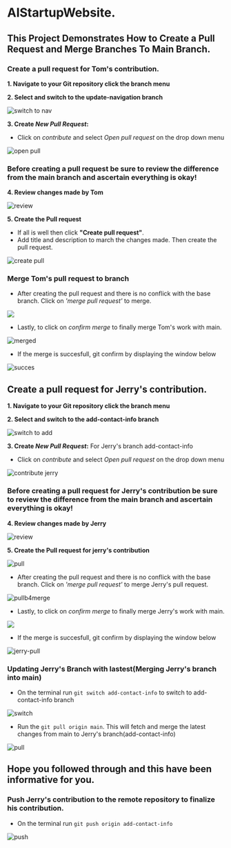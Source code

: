 # AIStartupWebsite.
## This Project Demonstrates How to Create a Pull Request and Merge Branches To Main Branch.

### Create a pull request for Tom's contribution.

  **1. Navigate to your Git repository click the branch menu**

 **2. Select and switch to the update-navigation branch**

  ![switch to nav](./img/switch-to-update-branch.png)

  **3. Create *New Pull Request*:**

  * Click on *contribute* and select *Open pull request* on the drop down menu

  ![open pull](./img/click-contri-openpullrequest-add-gui.png) 

### Before creating a pull request be sure to review the difference from the main branch and ascertain everything is okay!

**4. Review changes made by Tom**

![review](./img/diff-b4-pull-update.png)

**5. Create the Pull request**

* If all is well then click **"Create pull request"**.
* Add title and description to march the changes made. Then create the pull request.

![create pull](./img/create-pull-request-update.png)

### Merge Tom's pull request to branch
* After creating the pull request and there is no conflick with the base branch. Click on _'merge pull request'_ to merge.

![](./img/created-pull-request-b4-merge-update.png)


* Lastly, to click on _confirm merge_ to finally merge Tom's work with main.


![merged](./img/confirm-merge-update.png)

* If the merge is succesfull, git confirm by displaying the window below

![succes](./img/success-merge-update.png)



## Create a pull request for Jerry's contribution.

**1. Navigate to your Git repository click the branch menu**

 **2. Select and switch to the add-contact-info branch**

 ![switch to add](./img/switch-to-add-gui.png)


**3. Create *New Pull Request*:** For Jerry's branch add-contact-info

  * Click on *contribute* and select *Open pull request* on the drop down menu

  ![contribute jerry](./img/click-contri-openpullrequest-add-gui.png)

### Before creating a pull request for Jerry's contribution be sure to review the difference from the main branch and ascertain everything is okay!

**4. Review changes made by Jerry**

![review](./img/revie-diff-add-gui.png)

**5. Create the Pull request for jerry's contribution**

![pull](./img/create-pull-reques-add-gui.png)


* After creating the pull request and there is no conflick with the base branch. Click on _'merge pull request'_ to merge Jerry's pull request.

![pullb4merge](./img/created-pull-request-b4-merge-add-gui.png)


* Lastly, to click on _confirm merge_ to finally merge Jerry's work with main.

![](./img/click-to-comfirm-merge-add-gui.png)


* If the merge is succesfull, git confirm by displaying the window below

![jerry-pull](./img/success-merge-add-gui.png)

### Updating Jerry's Branch with lastest(Merging Jerry's branch into main)

* On the terminal run `git switch add-contact-info` to switch to add-contact-info branch


![switch](./img/switch-contact-2025-04-23_21-58.png.png)


* Run the `git pull origin main`. This will fetch and merge the latest changes from main to Jerry's branch(add-contact-info)

![pull](./img/pull-4rm-main-contac-2025-04-24_00-31.png)

## Hope you followed through and this have been informative for you.
### Push Jerry's contribution to the remote repository to finalize his contribution.

* On the terminal run `git push origin add-contact-info`

![push](./img/push-to-main-last-contact2025-04-24_00-35.png)
